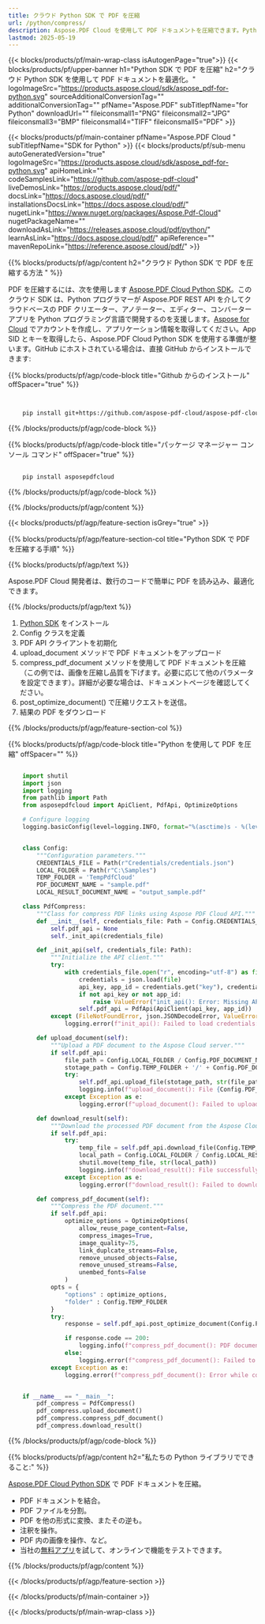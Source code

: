 ```yaml
---
title: クラウド Python SDK で PDF を圧縮
url: /python/compress/
description: Aspose.PDF Cloud を使用して PDF ドキュメントを圧縮できます。Python ソースコードを確認して PDF ファイルを最適化しましょう。
lastmod: 2025-05-19
---
```


{{< blocks/products/pf/main-wrap-class isAutogenPage="true">}}
{{< blocks/products/pf/upper-banner h1="Python SDK で PDF を圧縮" h2="クラウド Python SDK を使用して PDF ドキュメントを最適化。" logoImageSrc="https://products.aspose.cloud/sdk/aspose_pdf-for-python.svg" sourceAdditionalConversionTag="" additionalConversionTag="" pfName="Aspose.PDF" subTitlepfName="for Python" downloadUrl="" fileiconsmall1="PNG" fileiconsmall2="JPG" fileiconsmall3="BMP" fileiconsmall4="TIFF" fileiconsmall5="PDF" >}}

{{< blocks/products/pf/main-container pfName="Aspose.PDF Cloud " subTitlepfName="SDK for Python" >}}
{{< blocks/products/pf/sub-menu autoGeneratedVersion="true" logoImageSrc="https://products.aspose.cloud/sdk/aspose_pdf-for-python.svg" apiHomeLink="" codeSamplesLink="https://github.com/aspose-pdf-cloud" liveDemosLink="https://products.aspose.cloud/pdf/" docsLink="https://docs.aspose.cloud/pdf/" installationsDocsLink="https://docs.aspose.cloud/pdf/" nugetLink="https://www.nuget.org/packages/Aspose.Pdf-Cloud" nugetPackageName="" downloadAsLink="https://releases.aspose.cloud/pdf/python/" learnAsLink="https://docs.aspose.cloud/pdf/" apiReference="" mavenRepoLink="https://reference.aspose.cloud/pdf/" >}}

{{% blocks/products/pf/agp/content h2="クラウド Python SDK で PDF を圧縮する方法 " %}}

PDF を圧縮するには、次を使用します
[Aspose.PDF Cloud Python SDK](https://products.aspose.cloud/pdf/python/)。このクラウド SDK は、Python プログラマーが Aspose.PDF REST API を介してクラウドベースの PDF クリエーター、アノテーター、エディター、コンバーターアプリを Python プログラミング言語で開発するのを支援します。[Aspose for Cloud](https://dashboard.aspose.cloud/#/apps) でアカウントを作成し、アプリケーション情報を取得してください。App SID とキーを取得したら、Aspose.PDF Cloud Python SDK を使用する準備が整います。GitHub にホストされている場合は、直接 GitHub からインストールできます:

{{% blocks/products/pf/agp/code-block title="Github からのインストール" offSpacer="true" %}}

```bash

     
    pip install git+https://github.com/aspose-pdf-cloud/aspose-pdf-cloud-python.git


```

{{% /blocks/products/pf/agp/code-block %}}

{{% blocks/products/pf/agp/code-block title="パッケージ マネージャー コンソール コマンド" offSpacer="true" %}}

```bash
     
    pip install asposepdfcloud

```

{{% /blocks/products/pf/agp/code-block %}}

{{% /blocks/products/pf/agp/content %}}

{{< blocks/products/pf/agp/feature-section isGrey="true" >}}

{{% blocks/products/pf/agp/feature-section-col title="Python SDK で PDF を圧縮する手順" %}}

{{% blocks/products/pf/agp/text %}}

Aspose.PDF Cloud 開発者は、数行のコードで簡単に PDF を読み込み、最適化できます。

{{% /blocks/products/pf/agp/text %}}

1. [Python SDK](https://pypi.org/project/asposepdfcloud/) をインストール
1. Config クラスを定義
1. PDF API クライアントを初期化
1. upload_document メソッドで PDF ドキュメントをアップロード
1. compress_pdf_document メソッドを使用して PDF ドキュメントを圧縮（この例では、画像を圧縮し品質を下げます。必要に応じて他のパラメータを設定できます）。詳細が必要な場合は、ドキュメントページを確認してください。
1. post_optimize_document() で圧縮リクエストを送信。
1. 結果の PDF をダウンロード

{{% /blocks/products/pf/agp/feature-section-col %}}

{{% blocks/products/pf/agp/code-block title="Python を使用して PDF を圧縮" offSpacer="" %}}

```python

    import shutil
    import json
    import logging
    from pathlib import Path
    from asposepdfcloud import ApiClient, PdfApi, OptimizeOptions

    # Configure logging
    logging.basicConfig(level=logging.INFO, format="%(asctime)s - %(levelname)s - %(message)s")


    class Config:
        """Configuration parameters."""
        CREDENTIALS_FILE = Path(r"Credentials/credentials.json")
        LOCAL_FOLDER = Path(r"C:\Samples")
        TEMP_FOLDER = 'TempPdfCloud'
        PDF_DOCUMENT_NAME = "sample.pdf"
        LOCAL_RESULT_DOCUMENT_NAME = "output_sample.pdf"

    class PdfCompress:
        """Class for compress PDF links using Aspose PDF Cloud API."""
        def __init__(self, credentials_file: Path = Config.CREDENTIALS_FILE):
            self.pdf_api = None
            self._init_api(credentials_file)

        def _init_api(self, credentials_file: Path):
            """Initialize the API client."""
            try:
                with credentials_file.open("r", encoding="utf-8") as file:
                    credentials = json.load(file)
                    api_key, app_id = credentials.get("key"), credentials.get("id")
                    if not api_key or not app_id:
                        raise ValueError("init_api(): Error: Missing API keys in the credentials file.")
                    self.pdf_api = PdfApi(ApiClient(api_key, app_id))
            except (FileNotFoundError, json.JSONDecodeError, ValueError) as e:
                logging.error(f"init_api(): Failed to load credentials: {e}")

        def upload_document(self):
            """Upload a PDF document to the Aspose Cloud server."""
            if self.pdf_api:
                file_path = Config.LOCAL_FOLDER / Config.PDF_DOCUMENT_NAME
                stotage_path = Config.TEMP_FOLDER + '/' + Config.PDF_DOCUMENT_NAME
                try:
                    self.pdf_api.upload_file(stotage_path, str(file_path))
                    logging.info(f"upload_document(): File {Config.PDF_DOCUMENT_NAME} uploaded successfully.")
                except Exception as e:
                    logging.error(f"upload_document(): Failed to upload file: {e}")

        def download_result(self):
            """Download the processed PDF document from the Aspose Cloud server."""
            if self.pdf_api:
                try:
                    temp_file = self.pdf_api.download_file(Config.TEMP_FOLDER + '/' + Config.PDF_DOCUMENT_NAME)
                    local_path = Config.LOCAL_FOLDER / Config.LOCAL_RESULT_DOCUMENT_NAME
                    shutil.move(temp_file, str(local_path))
                    logging.info(f"download_result(): File successfully downloaded: {local_path}")
                except Exception as e:
                    logging.error(f"download_result(): Failed to download file: {e}")

        def compress_pdf_document(self):
            """Compress the PDF document."""
            if self.pdf_api:
                optimize_options = OptimizeOptions(
                    allow_reuse_page_content=False,
                    compress_images=True,
                    image_quality=75,
                    link_duplcate_streams=False,
                    remove_unused_objects=False,
                    remove_unused_streams=False,            
                    unembed_fonts=False
                )        
            opts = {
                "options" : optimize_options,
                "folder" : Config.TEMP_FOLDER
            }
            try:
                response = self.pdf_api.post_optimize_document(Config.PDF_DOCUMENT_NAME, **opts)

                if response.code == 200:
                    logging.info(f"compress_pdf_document(): PDF document '{Config.PDF_DOCUMENT_NAME}' successfully compressed.")
                else:
                    logging.error(f"compress_pdf_document(): Failed to compress document. Response code: {response.code}")
            except Exception as e:
                logging.error(f"compress_pdf_document(): Error while compress document: {e}")


    if __name__ == "__main__":
        pdf_compress = PdfCompress()
        pdf_compress.upload_document()
        pdf_compress.compress_pdf_document()
        pdf_compress.download_result()
```

{{% /blocks/products/pf/agp/code-block %}}

{{% blocks/products/pf/agp/content h2="私たちの Python ライブラリでできること:" %}}

[Aspose.PDF Cloud Python SDK](https://products.aspose.cloud/pdf/python/) で PDF ドキュメントを圧縮。

+ PDF ドキュメントを結合。
+ PDF ファイルを分割。
+ PDF を他の形式に変換、またその逆も。
+ 注釈を操作。
+ PDF 内の画像を操作、など。
+ 当社の[無料アプリ](https://products.aspose.app/pdf/family)を試して、オンラインで機能をテストできます。

{{% /blocks/products/pf/agp/content %}}

{{< /blocks/products/pf/agp/feature-section >}}

{{< /blocks/products/pf/main-container >}}

{{< /blocks/products/pf/main-wrap-class >}}
